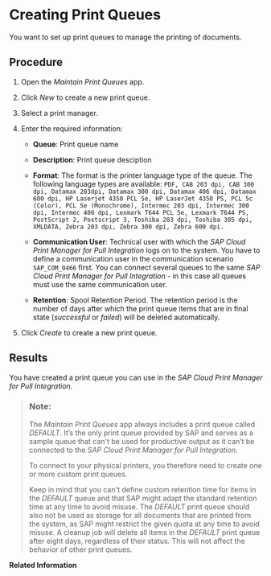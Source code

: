 <!-- loioed3e22de359d4955a51c9164da1315ff -->

# Creating Print Queues

You want to set up print queues to manage the printing of documents.



## Procedure

1.  Open the *Maintain Print Queues* app.

2.  Click *New* to create a new print queue.

3.  Select a print manager.

4.  Enter the required information:

    -   **Queue**: Print queue name

    -   **Description**: Print queue desciption
    -   **Format**: The format is the printer language type of the queue. The following language types are available: `PDF, CAB 203 dpi, CAB 300 dpi, Datamax 203dpi, Datamax 300 dpi, Datamax 406 dpi, Datamax 600 dpi, HP Laserjet 4350 PCL 5e, HP LaserJet 4350 PS, PCL 5c (Color), PCL 5e (Monochrome), Intermec 203 dpi, Intermec 300 dpi, Intermec 400 dpi, Lexmark T644 PCL 5e, Lexmark T644 PS, PostScript 2, Postscript 3, Toshiba 203 dpi, Toshiba 305 dpi, XMLDATA, Zebra 203 dpi, Zebra 300 dpi, Zebra 600 dpi.`
    -   **Communication User**: Technical user with which the *SAP Cloud Print Manager for Pull Integration* logs on to the system. You have to define a communication user in the communication scenario `SAP_COM_0466` first. You can connect several queues to the same *SAP Cloud Print Manager for Pull Integration* - in this case all queues must use the same communication user.
    -   **Retention**: Spool Retention Period. The retention period is the number of days after which the print queue items that are in final state \(*successful* or *failed*\) will be deleted automatically.
5.  Click *Create* to create a new print queue.




<a name="loioed3e22de359d4955a51c9164da1315ff__result_k4w_py1_cjb"/>

## Results

You have created a print queue you can use in the *SAP Cloud Print Manager for Pull Integration*.

> ### Note:  
> The *Maintain Print Queues* app always includes a print queue called *DEFAULT*. It’s the only print queue provided by SAP and serves as a sample queue that can't be used for productive output as it can’t be connected to the *SAP Cloud Print Manager for Pull Integration*.
> 
> To connect to your physical printers, you therefore need to create one or more custom print queues.
> 
> Keep in mind that you can't define custom retention time for items in the *DEFAULT* queue and that SAP might adapt the standard retention time at any time to avoid misuse. The *DEFAULT* print queue should also not be used as storage for all documents that are printed from the system, as SAP might restrict the given quota at any time to avoid misuse. A cleanup job will delete all items in the *DEFAULT* print queue after eight days, regardless of their status. This will not affect the behavior of other print queues.

**Related Information**  




